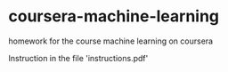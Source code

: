 coursera-machine-learning
=========================

homework for the course machine learning on coursera

Instruction in the file 'instructions.pdf'
